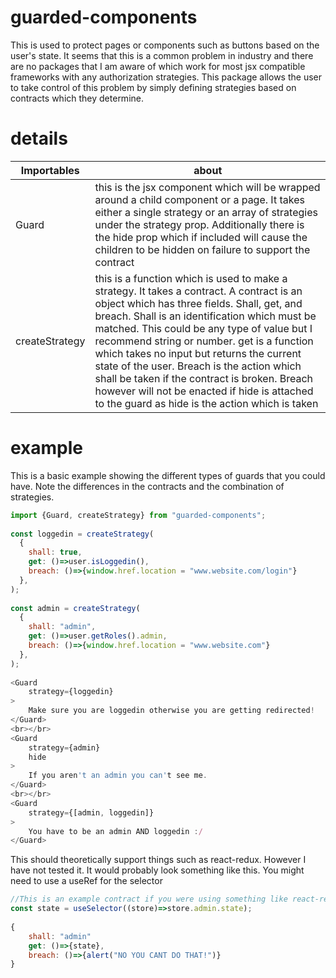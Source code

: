 # guarded-components
This is used to protect pages or components such as buttons based on the user's state. It seems that this is a common problem in industry and there are no packages that I am aware of which work for most jsx compatible frameworks with any authorization strategies. This package allows the user to take control of this problem by simply defining strategies based on contracts which they determine.
 
 
# details
| Importables | about |
| ----------- | ----------- |
| Guard | this is the jsx component which will be wrapped around a child component or a page. It takes either a single strategy or an array of strategies under the strategy prop. Additionally there is the hide prop which if included will cause the children to be hidden on failure to support the contract |
| createStrategy | this is a function which is used to make a strategy. It takes a contract. A contract is an object which has three fields. Shall, get, and breach. Shall is an identification which must be matched. This could be any type of value but I recommend string or number. get is a function which takes no input but returns the current state of the user. Breach is the action which shall be taken if the contract is broken. Breach however will not be enacted if hide is attached to the guard as hide is the action which is taken |
 
# example
This is a basic example showing the different types of guards that you could have. Note the differences in the contracts and the combination of strategies.
 
```js
import {Guard, createStrategy} from "guarded-components";
 
const loggedin = createStrategy(
  {
    shall: true,
    get: ()=>user.isLoggedin(),
    breach: ()=>{window.href.location = "www.website.com/login"}
  },
);
 
const admin = createStrategy(
  {
    shall: "admin",
    get: ()=>user.getRoles().admin,
    breach: ()=>{window.href.location = "www.website.com"}
  },
);
 
<Guard
    strategy={loggedin}
>
    Make sure you are loggedin otherwise you are getting redirected!
</Guard>
<br></br>
<Guard
    strategy={admin}
    hide
>
    If you aren't an admin you can't see me.
</Guard>
<br></br>
<Guard
    strategy={[admin, loggedin]}
>
    You have to be an admin AND loggedin :/
</Guard>
```
 
This should theoretically support things such as react-redux. However I have not tested it. It would probably look something like this. You might need to use a useRef for the selector
 
```js
//This is an example contract if you were using something like react-redux
const state = useSelector((store)=>store.admin.state);
 
{
    shall: "admin"
    get: ()=>{state},
    breach: ()=>{alert("NO YOU CANT DO THAT!")}
}
```
